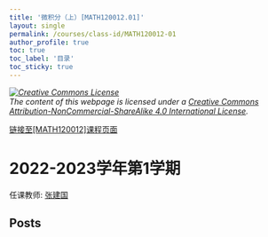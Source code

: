 ```yaml
---
title: '微积分（上）[MATH120012.01]'
layout: single
permalink: /courses/class-id/MATH120012-01
author_profile: true
toc: true
toc_label: '目录'
toc_sticky: true
---
```



<div class='notice--warning'>
	<p><i><a rel='license' href='http://creativecommons.org/licenses/by-nc-sa/4.0/'><img alt='Creative Commons License' style='border-width:0' src='https://i.creativecommons.org/l/by-nc-sa/4.0/88x31.png' /></a><br /> The content of this webpage is licensed under a <a rel='license' href='http://creativecommons.org/licenses/by-nc-sa/4.0/'>Creative Commons Attribution-NonCommercial-ShareAlike 4.0 International License</a>.</i></p>
</div>

<a href='https://fdu-math.github.io/courses/MATH120012'>链接至[MATH120012]课程页面</a>


# 2022-2023学年第1学期

任课教师: <a href='https://fdu-math.github.io/teachers/张建国'>张建国</a>


## Posts


